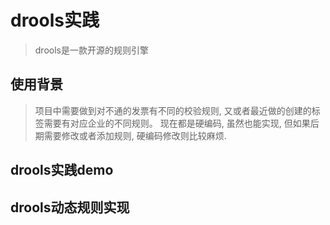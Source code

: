 # drools实践
> drools是一款开源的规则引擎

## 使用背景
> 项目中需要做到对不通的发票有不同的校验规则, 
又或者最近做的创建的标签需要有对应企业的不同规则。
现在都是硬编码, 虽然也能实现, 但如果后期需要修改或者添加规则, 硬编码修改则比较麻烦.

## drools实践demo

## drools动态规则实现